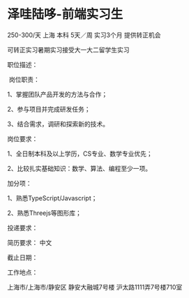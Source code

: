 # 泽哇陆哆-前端实习生

250-300/天 上海 本科 5天／周 实习3个月 提供转正机会

可转正实习暑期实习接受大一大二留学生实习

职位描述：

​	岗位职责： 	

1、掌握团队产品开发的方法与合作； 

2、参与项目并完成研发任务；        

3、结合需求，调研和探索新的技术。 	

岗位要求： 

1、全日制本科及以上学历，CS专业、数学专业优先； 

2、比较扎实基础知识：数学、算法、编程至少一项。 

加分项：       

1、熟悉TypeScript/Javascript； 

2、熟悉Threejs等图形库；  

投递要求：

简历要求： 中文

截止日期：

工作地点：

上海市/上海市/静安区 静安大融城7号楼 沪太路1111弄7号楼710室